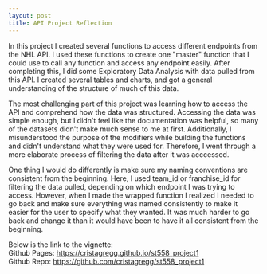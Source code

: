 ```yaml
---
layout: post
title: API Project Reflection
---
```


In this project I created several functions to access different endpoints from the NHL API. I used these functions to create one "master" function that I could use to call any function and access any endpoint easily. After completing this, I did some Exploratory Data Analysis with data pulled from this API. I created several tables and charts, and got a general understanding of the structure of much of this data. 

The most challenging part of this project was learning how to access the API and comprehend how the data was structured. Accessing the data was simple enough, but I didn't feel like the documentation was helpful, so many of the datasets didn't make much sense to me at first. Additionally, I misunderstood the purpose of the modifiers while building the functions and didn't understand what they were used for. Therefore, I went through a more elaborate process of filtering the data after it was acccessed. 

One thing I would do differently is make sure my naming conventions are consistent from the beginning. Here, I used team_id or franchise_id for filtering the data pulled, depending on which endpoint I was trying to access. However, when I made the wrapped function I realized I needed to go back and make sure everything was named consistently to make it easier for the user to specify what they wanted. It was much harder to go back and change it than it would have been to have it all consistent from the beginning. 

Below is the link to the vignette:  
Github Pages: https://cristagregg.github.io/st558_project1  
Github Repo: https://github.com/cristagregg/st558_project1  
